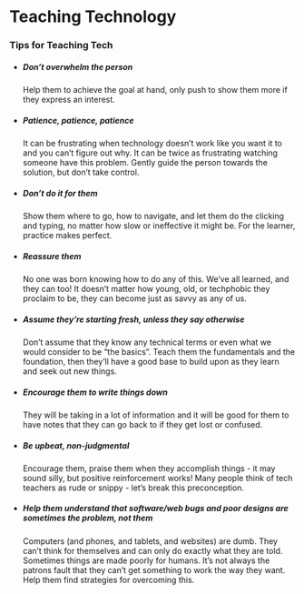 # Teaching Technology

### Tips for Teaching Tech

* ##### Don’t overwhelm the person
   Help them to achieve the goal at hand, only push to show them more if they express an interest.  
* ##### Patience, patience, patience

    It can be frustrating when technology doesn’t work like you want it to and you can’t figure out why. It can be twice as frustrating watching someone have this problem. Gently guide the person towards the solution, but don’t take control.  
* ##### Don’t do it for them

  Show them where to go, how to navigate, and let them do the clicking and typing, no matter how slow or ineffective it might be. For the learner, practice makes perfect.
* ##### Reassure them

  No one was born knowing how to do any of this. We’ve all learned, and they can too! It doesn’t matter how young, old, or techphobic they proclaim to be, they can become just as savvy as any of us.
* ##### Assume they’re starting fresh, unless they say otherwise

   Don’t assume that they know any technical terms or even what we would consider to be “the basics”. Teach them the fundamentals and the foundation, then they’ll have a good base to build upon as they learn and seek out new things.  
* ##### Encourage them to write things down

   They will be taking in a lot of information and it will be good for them to have notes that they can go back to if they get lost or confused.   
* ##### Be upbeat, non-judgmental

   Encourage them, praise them when they accomplish things - it may sound silly, but positive reinforcement works! Many people think of tech teachers as rude or snippy - let’s break this preconception.  
* ##### Help them understand that software/web bugs and poor designs are sometimes the problem, not them

   Computers (and phones, and tablets, and websites) are dumb. They can’t think for themselves and can only do exactly what they are told. Sometimes things are made poorly for humans. It’s not always the patrons fault that they can’t get something to work the way they want. Help them find strategies for overcoming this.  




